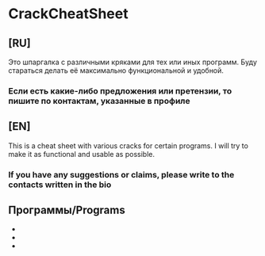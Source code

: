 # CrackCheatSheet
## [RU]
Это шпаргалка с различными кряками для тех или иных программ. Буду стараться делать её максимально функциональной и удобной.

### Если есть какие-либо предложения или претензии, то пишите по контактам, указанные в профиле

## [EN]
This is a cheat sheet with various cracks for certain programs. I will try to make it as functional and usable as possible.

### If you have any suggestions or claims, please write to the contacts written in the bio

## Программы/Programs
-
-
-
